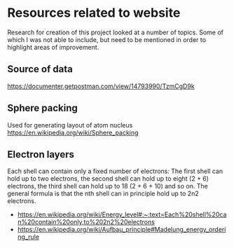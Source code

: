 # Resources related to website

Research for creation of this project looked at a number of topics. Some of which I was not able to include, but need to be mentioned in order to highlight areas of improvement.

## Source of data

https://documenter.getpostman.com/view/14793990/TzmCgD9k

## Sphere packing

Used for generating layout of atom nucleus
https://en.wikipedia.org/wiki/Sphere_packing

## Electron layers

Each shell can contain only a fixed number of electrons: The first shell can hold up to two electrons, the second shell can hold up to eight (2 + 6) electrons, the third shell can hold up to 18 (2 + 6 + 10) and so on. The general formula is that the nth shell can in principle hold up to 2n2 electrons.

- https://en.wikipedia.org/wiki/Energy_level#:~:text=Each%20shell%20can%20contain%20only,to%202n2%20electrons
- https://en.wikipedia.org/wiki/Aufbau_principle#Madelung_energy_ordering_rule
